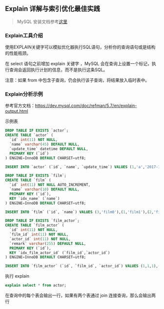 ## Explain 详解与索引优化最佳实践

>MySQL 安装文档参考[这里](mysql_install/mysql_install.md)

### Explain工具介绍
使用EXPLAIN关键字可以模拟优化器执行SQL语句，分析你的查询语句或是结构的性能瓶颈。  

在 select 语句之前增加 explain 关键字	，MySQL 会在查询上设置一个标记，执行查询会返回执行计划的信息，而不是执行这条SQL。

注意：如果 from 中包含子查询，仍会执行该子查询，将结果放入临时表中。

### Explain分析示例
参考官方文档：https://dev.mysql.com/doc/refman/5.7/en/explain-output.html

示例表
```sql
DROP TABLE IF EXISTS `actor`; 
CREATE TABLE `actor` (
  `id` int(11) NOT NULL,
  `name` varchar(45) DEFAULT NULL,
  `update_time` datetime DEFAULT NULL,
  PRIMARY KEY (`id`)
) ENGINE=InnoDB DEFAULT CHARSET=utf8;

INSERT INTO `actor` (`id`, `name`, `update_time`) VALUES (1,'a','2017-12-22 15:27:18'), (2,'b','2017-12-22 15:27:18'), (3,'c','2017-12-22 15:27:18');

DROP TABLE IF EXISTS `film`;
CREATE TABLE `film` (
  `id` int(11) NOT NULL AUTO_INCREMENT,
  `name` varchar(10) DEFAULT NULL,
  PRIMARY KEY (`id`),
  KEY `idx_name` (`name`)
) ENGINE=InnoDB DEFAULT CHARSET=utf8;

INSERT INTO `film` (`id`, `name`) VALUES (3,'film0'),(1,'film1'),(2,'film2');

DROP TABLE IF EXISTS `film_actor`;
CREATE TABLE `film_actor` (
  `id` int(11) NOT NULL,
  `film_id` int(11) NOT NULL,
  `actor_id` int(11) NOT NULL,
  `remark` varchar(255) DEFAULT NULL,
  PRIMARY KEY (`id`),
  KEY `idx_film_actor_id` (`film_id`,`actor_id`)
) ENGINE=InnoDB DEFAULT CHARSET=utf8;

INSERT INTO `film_actor` (`id`, `film_id`, `actor_id`) VALUES (1,1,1),(2,1,2),(3,2,1);
```
执行 explain 
```sql
explain select * from actor;
```



在查询中的每个表会输出一行，如果有两个表通过 join 连接查询，那么会输出两行